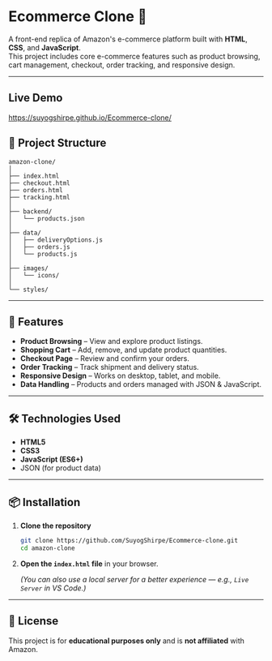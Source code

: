 # Ecommerce Clone 🛒

A front-end replica of Amazon's e-commerce platform built with **HTML**, **CSS**, and **JavaScript**.  
This project includes core e-commerce features such as product browsing, cart management, checkout, order tracking, and responsive design.

---

## Live Demo
https://suyogshirpe.github.io/Ecommerce-clone/


## 📂 Project Structure
```
amazon-clone/
│
├── index.html              
├── checkout.html   
├── orders.html      
├── tracking.html      
│
├── backend/
│   └── products.json        
│
├── data/
│   ├── deliveryOptions.js   
│   ├── orders.js           
│   └── products.js      
│
├── images/               
│   └── icons/            
│
└── styles/                
```

---

## 🚀 Features
- **Product Browsing** – View and explore product listings.
- **Shopping Cart** – Add, remove, and update product quantities.
- **Checkout Page** – Review and confirm your orders.
- **Order Tracking** – Track shipment and delivery status.
- **Responsive Design** – Works on desktop, tablet, and mobile.
- **Data Handling** – Products and orders managed with JSON & JavaScript.

---

## 🛠️ Technologies Used
- **HTML5**
- **CSS3**
- **JavaScript (ES6+)**
- JSON (for product data)

---

## 📦 Installation
1. **Clone the repository**
   ```bash
   git clone https://github.com/SuyogShirpe/Ecommerce-clone.git
   cd amazon-clone
   ```
2. **Open the `index.html` file** in your browser.

   *(You can also use a local server for a better experience — e.g., `Live Server` in VS Code.)*


---

## 📜 License
This project is for **educational purposes only** and is **not affiliated** with Amazon.
